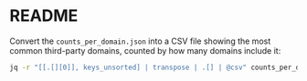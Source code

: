 # README

Convert the `counts_per_domain.json` into a CSV file showing the most common third-party domains, counted by how many domains include it:

```sh
jq -r "[[.[][0]], keys_unsorted] | transpose | .[] | @csv" counts_per_domain.json | sort -rn
```
